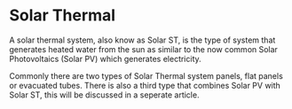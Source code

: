 # Solar Thermal

A solar thermal system, also know as Solar ST, is the type of system that generates heated water from the sun as similar to the now common Solar Photovoltaics (Solar PV) which generates electricity.

Commonly there are two types of Solar Thermal system panels, flat panels or evacuated tubes. There is also a third type that combines Solar PV with Solar ST, this will be discussed in a seperate article.

